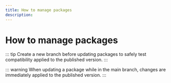 ```yaml
---
title: How to manage packages
description:
---
```


# How to manage packages



::: tip
Create a new branch before updating packages to safely test compatibility applied to the published version.
:::

::: warning
When updating a package while in the main branch, changes are immediately applied to the published version. 
:::